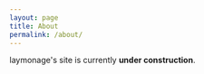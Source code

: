 ```yaml
---
layout: page
title: About
permalink: /about/
---
```


laymonage's site is currently **under construction**.
